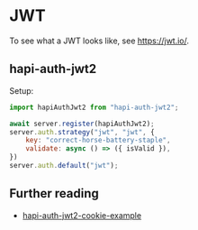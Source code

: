 # JWT

To see what a JWT looks like, see https://jwt.io/.

## hapi-auth-jwt2

Setup:

```js
import hapiAuthJwt2 from "hapi-auth-jwt2";

await server.register(hapiAuthJwt2);
server.auth.strategy("jwt", "jwt", {
    key: "correct-horse-battery-staple",
    validate: async () => ({ isValid }),
})
server.auth.default("jwt");
```

## Further reading

- [hapi-auth-jwt2-cookie-example](https://github.com/dwyl/hapi-auth-jwt2-cookie-example)